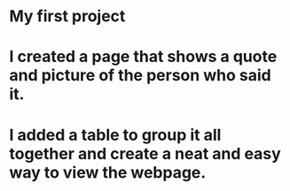 # My first project
# I created a page that shows a quote and picture of the person who said it. 
# I added a table to group it all together and create a neat and easy way to view the webpage.
